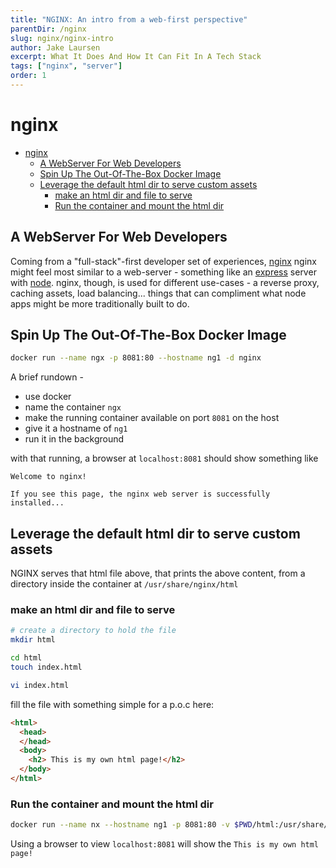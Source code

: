```yaml
---
title: "NGINX: An intro from a web-first perspective"
parentDir: /nginx
slug: nginx/nginx-intro
author: Jake Laursen
excerpt: What It Does And How It Can Fit In A Tech Stack
tags: ["nginx", "server"]
order: 1
---
```


# nginx
- [nginx](#nginx)
  - [A WebServer For Web Developers](#a-webserver-for-web-developers)
  - [Spin Up The Out-Of-The-Box Docker Image](#spin-up-the-out-of-the-box-docker-image)
  - [Leverage the default html dir to serve custom assets](#leverage-the-default-html-dir-to-serve-custom-assets)
    - [make an html dir and file to serve](#make-an-html-dir-and-file-to-serve)
    - [Run the container and mount the html dir](#run-the-container-and-mount-the-html-dir)

## A WebServer For Web Developers
Coming from a "full-stack"-first developer set of experiences, [nginx](https://www.nginx.com/resources/glossary/nginx/) nginx might feel most similar to a web-server - something like an [express](https://expressjs.com/) server with [node](https://nodejs.org/en/). nginx, though, is used for different use-cases - a reverse proxy, caching assets, load balancing... things that can compliment what node apps might be more traditionally built to do.  

## Spin Up The Out-Of-The-Box Docker Image
```bash
docker run --name ngx -p 8081:80 --hostname ng1 -d nginx
```
A brief rundown -
- use docker
- name the container `ngx`
- make the running container available on port `8081` on the host 
- give it a hostname of `ng1`
- run it in the background

with that running, a browser at `localhost:8081` should show something like  
```text
Welcome to nginx!

If you see this page, the nginx web server is successfully installed...
```

## Leverage the default html dir to serve custom assets
NGINX serves that html file above, that prints the above content, from a directory inside the container at `/usr/share/nginx/html`

### make an html dir and file to serve
```bash
# create a directory to hold the file
mkdir html

cd html
touch index.html

vi index.html
```
fill the file with something simple for a p.o.c here:
```html
<html>
  <head>
  </head>
  <body>
    <h2> This is my own html page!</h2>
  </body>
</html>
```

### Run the container and mount the html dir
```bash
docker run --name nx --hostname ng1 -p 8081:80 -v $PWD/html:/usr/share/nginx/html -d nginx
```
Using a browser to view `localhost:8081` will show the `This is my own html page!`
